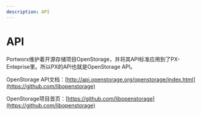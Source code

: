 ```yaml
---
description: API
---
```


# API

Portworx维护着开源存储项目OpenStorage，并将其API标准应用到了PX-Enteprise里。所以PX的API也就是OpenStorage API。

OpenStorage API文档：[http://api.openstorage.org/openstorage/index.html](https://github.com/libopenstorage)

OpenStorage项目首页：[https://github.com/libopenstorage](https://github.com/libopenstorage)

